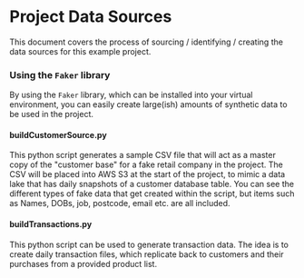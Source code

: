 # Project Data Sources

This document covers the process of sourcing / identifying / creating the data sources for this example project.<br>

### Using the `Faker` library

By using the `Faker` library, which can be installed into your virtual environment, you can easily create large(ish) amounts of synthetic data to be used in the project. <br>

#### buildCustomerSource.py

This python script generates a sample CSV file that will act as a master copy of the "customer base" for a fake retail company in the project. The CSV will be placed into AWS S3 at the start of the project, to mimic a data lake that has daily snapshots of a customer database table. You can see the different types of fake data that get created within the script, but items such as Names, DOBs, job, postcode, email etc. are all included.

#### buildTransactions.py

This python script can be used to generate transaction data. The idea is to create daily transaction files, which replicate back to customers and their purchases from a provided product list.
